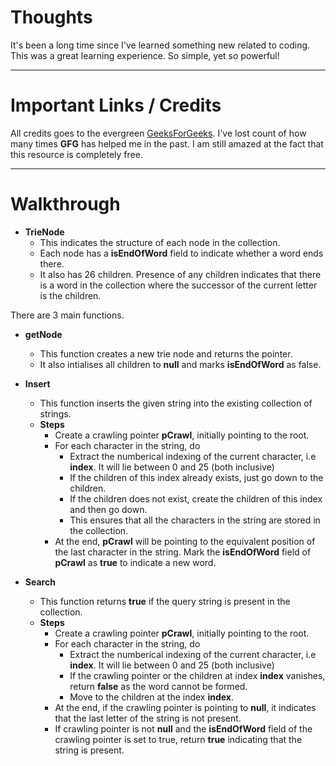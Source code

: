 # Thoughts    
It's been a long time since I've learned something new related to coding. This was a great learning experience. So simple, yet so powerful!

---

# Important Links / Credits   

All credits goes to the evergreen [GeeksForGeeks](https://www.geeksforgeeks.org/trie-insert-and-search/). I've lost count of how many times **GFG** has helped me in the past. I am still amazed at the fact that this resource is completely free.

---

# Walkthrough

* **TrieNode**
    * This indicates the structure of each node in the collection.
    * Each node  has a **isEndOfWord** field to indicate whether a word ends there.
    * It also has 26 children. Presence of any children indicates that there is a word in the collection where the successor of the current letter is the children.

There are 3 main functions.

* **getNode**
    * This function creates a new trie node and returns the pointer.
    * It also intialises all children to **null** and marks **isEndOfWord** as false.

* **Insert**
    * This function inserts the given string into the existing collection of strings.
    * **Steps**
        * Create a crawling pointer **pCrawl**, initially pointing to the root.
        * For each character in the string, do
            * Extract the numberical indexing of the current character, i.e **index**. It will lie between 0 and 25 (both inclusive)
            * If the children of this index already exists, just go down to the children.
            * If the children does not exist, create the children of this index and then go down.
            * This ensures that all the characters in the string are stored in the collection.
        * At the end, **pCrawl** will be pointing to the equivalent position of the last character in the string. Mark the **isEndOfWord** field of **pCrawl** as **true** to indicate a new word.

* **Search**
    * This function returns **true** if the query string is present in the collection.
    * **Steps**
        * Create a crawling pointer **pCrawl**, initially pointing to the root.
        * For each character in the string, do
            * Extract the numberical indexing of the current character, i.e **index**. It will lie between 0 and 25 (both inclusive)
            * If the crawling pointer or the children at index **index** vanishes, return **false** as the word cannot be formed.
            * Move to the children at the index **index**.
        * At the end, if the crawling pointer is pointing to **null**, it indicates that the last letter of the string is not present.
        * If crawling pointer is not **null** and the **isEndOfWord** field of the crawling pointer is set to true, return **true** indicating that the string is present.
